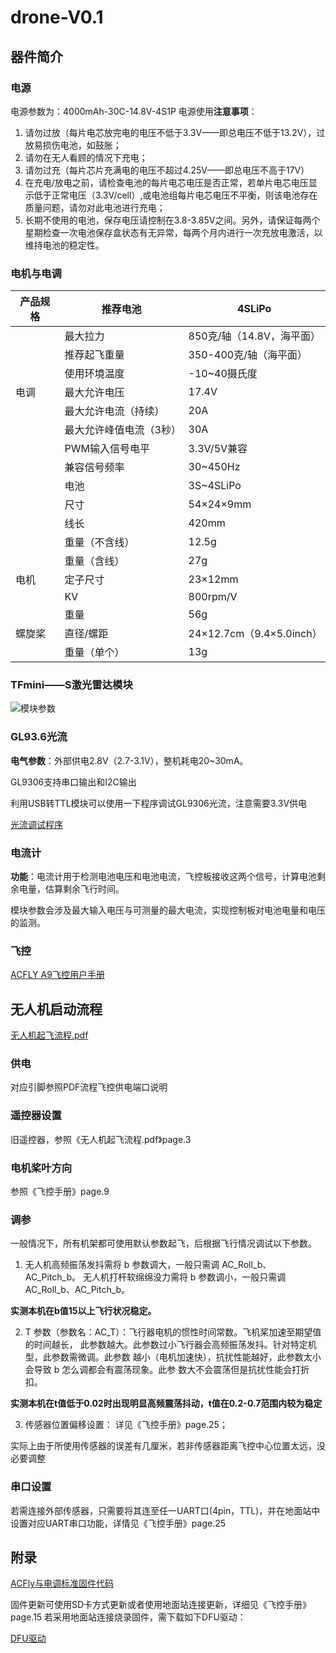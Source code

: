 # drone-V0.1
## 器件简介
### 电源
电源参数为：4000mAh-30C-14.8V-4S1P
电源使用**注意事项**：
1. 请勿过放（每片电芯放完电的电压不低于3.3V——即总电压不低于13.2V），过放易损伤电池，如鼓胀；
2. 请勿在无人看顾的情况下充电；
3. 请勿过充（每片芯片充满电的电压不超过4.25V——即总电压不高于17V）
4. 在充电/放电之前，请检查电池的每片电芯电压是否正常，若单片电芯电压显示低于正常电压（3.3V/cell）,或电池组每片电芯电压不平衡，则该电池存在质量问题，请勿对此电池进行充电；
5. 长期不使用的电池，保存电压请控制在3.8-3.85V之间。另外，请保证每两个星期检查一次电池保存盒状态有无异常，每两个月内进行一次充放电激活，以维持电池的稳定性。
### 电机与电调
|产品规格|推荐电池|4SLiPo|
|-|-|-|
| |最大拉力|850克/轴（14.8V，海平面）|
| |推荐起飞重量|350-400克/轴（海平面）|
| |使用环境温度|-10~40摄氏度|
|电调|最大允许电压|17.4V|
| |最大允许电流（持续）|20A|
| |最大允许峰值电流（3秒）|30A|
| |PWM输入信号电平|3.3V/5V兼容|
| |兼容信号频率|30~450Hz|
| |电池|3S~4SLiPo|
| |尺寸|54×24×9mm|
| |线长|420mm|
| |重量（不含线）|12.5g|
| |重量（含线）|27g|
|电机|定子尺寸|23×12mm|
| |KV|800rpm/V|
| |重量|56g|
|螺旋桨|直径/螺距|24×12.7cm（9.4×5.0inch）|
||重量（单个）|13g|
### TFmini——S激光雷达模块
![模块参数](https://user-images.githubusercontent.com/102523494/160787784-71069ad3-b4bf-4b5e-9741-79f500451a13.png)
### GL93.6光流
**电气参数**：外部供电2.8V（2.7-3.1V），整机耗电20~30mA。

GL9306支持串口输出和I2C输出

利用USB转TTL模块可以使用一下程序调试GL9306光流，注意需要3.3V供电

[光流调试程序](https://github.com/geniusdo/drone-V0.1/files/8379183/default.zip)

### 电流计
**功能**：电流计用于检测电池电压和电池电流，飞控板接收这两个信号，计算电池剩余电量，估算剩余飞行时间。

模块参数会涉及最大输入电压与可测量的最大电流，实现控制板对电池电量和电压的监测。

### 飞控

[ACFLY A9飞控用户手册](https://github.com/geniusdo/drone-V0.1/files/8378765/ACFLY.A9.V2.2.pdf)

## 无人机启动流程

[无人机起飞流程.pdf](https://github.com/geniusdo/drone-V0.1/files/8379452/1.0.pdf)

### 供电
对应引脚参照PDF流程飞控供电端口说明

### 遥控器设置
旧遥控器，参照《无人机起飞流程.pdf》page.3

### 电机桨叶方向
参照《飞控手册》page.9

### 调参
一般情况下，所有机架都可使用默认参数起飞，后根据飞行情况调试以下参数。

1. 无人机高频振荡发抖需将 b 参数调大，一般只需调 AC_Roll_b、AC_Pitch_b。
 无人机打杆软绵绵没力需将 b 参数调小，一般只需调 AC_Roll_b、AC_Pitch_b。
 
  **实测本机在b值15以上飞行状况稳定。**

2. T 参数（参数名：AC_T）：飞行器电机的惯性时间常数。飞机桨加速至期望值的时间越长，
此参数越大。此参数过小飞行器会高频振荡发抖。针对特定机型，此参数需微调。此参数
越小（电机加速快），抗扰性能越好，此参数太小会导致 b 怎么调都会有震荡现象。此参
数大不会震荡但是抗扰性能会打折扣。

  **实测本机在t值低于0.02时出现明显高频震荡抖动，t值在0.2-0.7范围内较为稳定**

3. 传感器位置偏移设置： 详见《飞控手册》page.25；

实际上由于所使用传感器的误差有几厘米，若非传感器距离飞控中心位置太远，没必要调整

### 串口设置
若需连接外部传感器，只需要将其连至任一UART口(4pin，TTL)，并在地面站中设置对应UART串口功能，详情见《飞控手册》page.25

## 附录

[ACFly与电调标准固件代码](https://github.com/geniusdo/drone-V0.1/files/8379151/default.zip)


固件更新可使用SD卡方式更新或者使用地面站连接更新，详细见《飞控手册》page.15
若采用地面站连接烧录固件，需下载如下DFU驱动：

[DFU驱动](https://github.com/geniusdo/drone-V0.1/files/8379222/DFU.zip)

